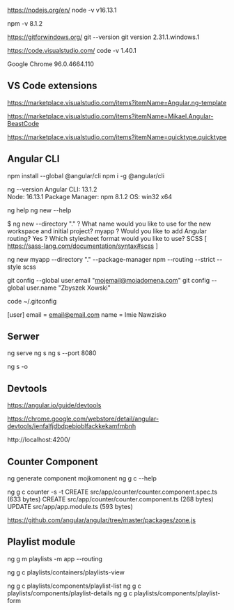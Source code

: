 
https://nodejs.org/en/
node -v 
v16.13.1

npm -v
8.1.2

https://gitforwindows.org/
git --version
git version 2.31.1.windows.1

https://code.visualstudio.com/
code -v
1.40.1

Google Chrome	96.0.4664.110

## VS Code extensions
https://marketplace.visualstudio.com/items?itemName=Angular.ng-template

https://marketplace.visualstudio.com/items?itemName=Mikael.Angular-BeastCode

https://marketplace.visualstudio.com/items?itemName=quicktype.quicktype

## Angular CLI 

npm install --global @angular/cli
npm i -g @angular/cli

ng --version
Angular CLI: 13.1.2       
Node: 16.13.1
Package Manager: npm 8.1.2
OS: win32 x64

ng help
ng new --help


$ ng new --directory "."
? What name would you like to use for the new workspace and initial project? myapp
? Would you like to add Angular routing? Yes
? Which stylesheet format would you like to use? SCSS   [ https://sass-lang.com/documentation/syntax#scss                ]

ng new myapp --directory "."  --package-manager npm --routing --strict --style scss 

git config --global user.email "mojemail@mojadomena.com"
git config --global user.name "Zbyszek Xowski"

code ~/.gitconfig

[user]
	email = email@email.com
	name = Imie Nawzisko

## Serwer
ng serve 
ng s 
ng s --port 8080

ng s -o 


## Devtools
https://angular.io/guide/devtools

https://chrome.google.com/webstore/detail/angular-devtools/ienfalfjdbdpebioblfackkekamfmbnh

http://localhost:4200/ 

## Counter Component

ng generate component mojkomonent
ng g c --help

ng g c counter -s -t 
CREATE src/app/counter/counter.component.spec.ts (633 bytes)
CREATE src/app/counter/counter.component.ts (268 bytes)
UPDATE src/app/app.module.ts (593 bytes)


https://github.com/angular/angular/tree/master/packages/zone.js


## Playlist module

ng g m playlists -m app --routing

ng g c playlists/containers/playlists-view

ng g c playlists/components/playlist-list
ng g c playlists/components/playlist-details
ng g c playlists/components/playlist-form


